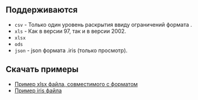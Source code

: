## Поддерживаются

* `csv` - Только один уровень раскрытия ввиду ограничений формата .
* `xls` - Как в версии 97, так и в версии 2002.
* `xlsx` 
* `ods`
* `json` - json формата .iris (только просмотр).

## Скачать примеры

- [Пример xlsx файла, совместимого с форматом](/docs/test.xlsx)
- [Пример iris файла](/docs/test.iris)



